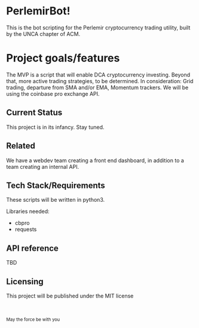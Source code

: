 # PerlemirBot!

This is the bot scripting for the Perlemir cryptocurrency trading utility, built by the UNCA chapter of ACM.


# Project goals/features

The MVP is a script that will enable DCA cryptocurrency investing. Beyond that, more active trading strategies, to be determined. In consideration: Grid trading, departure from SMA and/or EMA, Momentum trackers. We will be using the coinbase pro exchange API.


## Current Status

This project is in its infancy. Stay tuned.

## Related 

We have a webdev team creating a front end dashboard, in addition to a team creating an internal API.

## Tech Stack/Requirements

These scripts will be written in python3.

Libraries needed:
 - cbpro
 - requests


## API reference

TBD


## Licensing

This project will be published under the MIT license




<br><br><small>May the force be with you</small>

